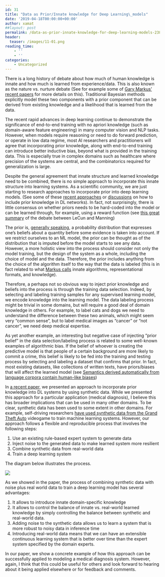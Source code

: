```yaml
---
id: 31
title: "Data as Prior/Innate knowledge for Deep Learning\_models"
date: '2019-04-18T00:00:00+00:00'
author: xamat
##layout: post
permalink: /data-as-prior-innate-knowledge-for-deep-learning-models-23898363a71a/
header:
  teaser: /images/11-01.png
reading_time:
    - ''
    - ''
categories:
    - Uncategorized
---
```


There is a long history of debate about how much of human knowledge is innate and how much is learned from experience/data. This is also known as the nature vs. nurture debate (See for example some of [Gary Markus’ recent papers](https://arxiv.org/pdf/1801.05667.pdf) for more details on this). Traditional Bayesian methods explicitly model these two components with a prior component that can be derived from existing knowledge and a likelihood that is learned from the data.

The recent rapid advances in deep learning continue to demonstrate the significance of end-to-end training with no apriori knowledge (such as domain-aware feature engineering) in many computer vision and NLP tasks. However, when models require reasoning or need to do forward prediction, or operate in low data regime, most AI researchers and practitioners will agree that incorporating prior knowledge, along with end-to-end training can introduce better inductive bias, beyond what is provided in the training data. This is especially true in complex domains such as healthcare where precision of the systems are central, and the combinatorics required for generalization is large.

Despite the general agreement that innate structure and learned knowledge need to be combined, there is no simple approach to incorporate this innate structure into learning systems. As a scientific community, we are just starting to research approaches to incorporate prior into deep learning models. (See some of these [recent approaches](https://openreview.net/forum?id=r1E0OsA9tX) or [discussions](https://www.quora.com/Is-there-a-way-to-encode-prior-knowledge-in-deep-neural-networks) on how to include prior knowledge in DL networks). In fact, not surprisingly, there is little consensus on whether priors needs to be hard-coded into the model or can be learned through, for example, using a reward function (see [this great summary](https://www.abigailsee.com/2018/02/21/deep-learning-structure-and-innate-priors.html) of the debate between LeCun and Manning)

The prior is, [generally speaking](https://en.wikipedia.org/wiki/Prior_probability), a probability distribution that expresses one’s beliefs about a quantity before some evidence is taken into account. If we restrict ourselves to an ML model, the prior can be thought as of the distribution that is imputed before the model starts to see any data. However, a more holistic view into the process should consider not only the model training, but the design of the system as a whole, including the choice of model and the data. Therefore, the prior includes anything from the choice of the algorithm itself to the way that the data is labeled (this is in fact related to what [Markus calls](https://arxiv.org/pdf/1801.05667.pdf) innate algorithms, representational formats, and knowledge).

Therefore, a perhaps not so obvious way to inject prior knowledge and beliefs into the process is through the training data selection. Indeed, by selecting and labeling training samples for any supervised learning model, we encode knowledge into the learning model. The data labeling process might be trivial in some domains, but will require a good deal of domain knowledge in others. For example, to label cats and dogs we need to understand the difference between these two animals, which might seem very “common sense”, but to label medical images as “cancer” or “not cancer”, we need deep medical expertise.

As yet another example, an interesting but negative case of injecting “prior belief” in the data selection/labeling process is related to some well-known examples of algorithmic bias. If the belief of whoever is creating the predictive model is that people of a certain background are more likely to commit a crime, this belief is likely to be fed into the training and testing process by selecting and labeling a dataset that confirms that prior. In fact, most existing datasets, like collections of written texts, have priors/biases that will affect the learned model (see [Semantics derived automatically from language corpora contain human-like biases](http://science.sciencemag.org/content/356/6334/183))

In [a recent paper](https://medium.com/curai-tech/the-science-of-assisting-medical-diagnosis-from-expert-systems-to-machine-learned-models-cc2ef0b03098), we presented an approach to incorporate prior knowledge into DL systems by using synthetic data. While we presented this approach for a particular application (medical diagnosis), I believe this has broader implications that can be used in many other domains. To be clear, synthetic data has been used to some extent in other domains. For example, self-driving researchers [have used synthetic data from the Grand Theft Auto](https://www.technologyreview.com/s/602317/self-driving-cars-can-learn-a-lot-by-playing-grand-theft-auto/) videogame to train machine learning systems. However, our approach follows a flexible and reproducible process that involves the following steps:

1. Use an existing rule-based expert system to generate data
2. Inject noise to the generated data to make learned system more resilient
3. Combine synthetic data from real-world data
4. Train a deep learning system

The diagram below illustrates the process.

![](/blog/images/11-01.png)

As we showed in the paper, the process of combining synthetic data with noise plus real world data to train a deep learning model has several advantages:

1. It allows to introduce innate domain-specific knowledge
2. It allows to control the balance of innate vs. real-world learned knowledge by simply controlling the balance between synthetic and real-world data.
3. Adding noise to the synthetic data allows us to learn a system that is more robust to noisy data in inference time
4. Introducing real-world data means that we can have an extensible continuous learning system that is better over time than the expert system specified by the domain experts.

In our paper, we show a concrete example of how this approach can be successfully applied to modeling a medical diagnosis system. However, again, I think that this could be useful for others and look forward to hearing about it being applied elsewhere or for feedback and comments.
